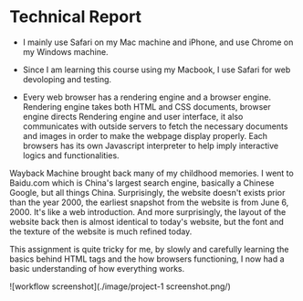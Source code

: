 # Technical Report

- I mainly use Safari on my Mac machine and iPhone, and use Chrome on my Windows machine.

- Since I am learning this course using my Macbook, I use Safari for web devoloping and testing.

- Every web browser has a rendering engine and a browser engine. Rendering engine takes both HTML and CSS documents, browser engine directs Rendering engine and user interface, it also communicates with outside servers to fetch the necessary documents and images in order to make the webpage display properly. Each browsers has its own Javascript interpreter to help imply interactive logics and functionalities.

Wayback Machine brought back many of my childhood memories. I went to Baidu.com which is China's largest search engine, basically a Chinese Google, but all things China. Surprisingly, the website doesn't exists prior than the year 2000, the earliest snapshot from the website is from June 6, 2000. It's like a web introduction. And more surprisingly, the layout of the website back then is almost identical to today's website, but the font and the texture of the website is much refined today.

This assignment is quite tricky for me, by slowly and carefully learning the basics behind HTML tags and the how browsers functioning, I now had a basic understanding of how everything works.

![workflow screenshot](./image/project-1 screenshot.png/)
